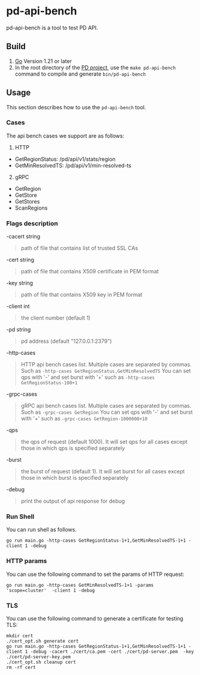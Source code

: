 pd-api-bench
========

pd-api-bench is a tool to test PD API.

## Build
1. [Go](https://golang.org/) Version 1.21 or later
2. In the root directory of the [PD project](https://github.com/tikv/pd), use the `make pd-api-bench` command to compile and generate `bin/pd-api-bench`


## Usage

This section describes how to use the `pd-api-bench` tool.

### Cases

The api bench cases we support are as follows:
1. HTTP
+ GetRegionStatus: /pd/api/v1/stats/region
+ GetMinResolvedTS: /pd/api/v1/min-resolved-ts

2. gRPC
+ GetRegion
+ GetStore
+ GetStores
+ ScanRegions

### Flags description

-cacert string
>  path of file that contains list of trusted SSL CAs

-cert string
>  path of file that contains X509 certificate in PEM format

-key string
>  path of file that contains X509 key in PEM format

-client int
>  the client number (default 1)

-pd string
>  pd address (default "127.0.0.1:2379")

-http-cases
>  HTTP api bench cases list. Multiple cases are separated by commas. Such as `-http-cases GetRegionStatus,GetMinResolvedTS`
>  You can set qps with '-' and set burst with '+' such as `-http-cases GetRegionStatus-100+1`

-grpc-cases
>  gRPC api bench cases list. Multiple cases are separated by commas. Such as `-grpc-cases GetRegion`
>  You can set qps with '-' and set burst with '+' such as `-grpc-cases GetRegion-1000000+10`

-qps 
>  the qps of request (default 1000). It will set qps for all cases except those in which qps is specified separately

-burst
>  the burst of request (default 1). It will set burst for all cases except those in which burst is specified separately

-debug
>  print the output of api response for debug

### Run Shell

You can run shell as follows.
```shell
go run main.go -http-cases GetRegionStatus-1+1,GetMinResolvedTS-1+1 -client 1 -debug
```

### HTTP params

You can use the following command to set the params of HTTP request:
```shell
go run main.go -http-cases GetMinResolvedTS-1+1 -params 'scope=cluster'  -client 1 -debug
```


### TLS

You can use the following command to generate a certificate for testing TLS:

```shell
mkdir cert
./cert_opt.sh generate cert
go run main.go -http-cases GetRegionStatus-1+1,GetMinResolvedTS-1+1 -client 1 -debug -cacert ./cert/ca.pem -cert ./cert/pd-server.pem  -key ./cert/pd-server-key.pem
./cert_opt.sh cleanup cert
rm -rf cert
```
